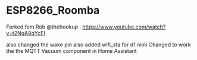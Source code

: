 # ESP8266_Roomba
Forked fom Rob @thehookup .  https://www.youtube.com/watch?v=t2NgA8qYcFI

also changed the wake pin
also added wifi_sta for d1 mini
Changed to work the the MQTT Vacuum component in Home Assistant 


